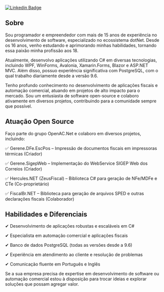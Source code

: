 [![Linkedin Badge](https://img.shields.io/badge/-LinkedIn-blue?style=flat-square&logo=Linkedin&logoColor=white&link=https://www.linkedin.com/in/marcos-gerene-felix-spirito-25a07861/)](https://www.linkedin.com/in/marcos-gerene-felix-spirito-25a07861/)

Sobre
---
Sou programador e empreendedor com mais de 15 anos de experiência no desenvolvimento de software, especializado no ecossistema dotNet.
Desde os 16 anos, venho estudando e aprimorando minhas habilidades, tornando essa paixão minha profissão aos 18.

Atualmente, desenvolvo aplicações utilizando C# em diversas tecnologias, incluindo WPF, WinForms, Avalonia, Xamarin.Forms, Blazor e ASP.NET MVC. Além disso, possuo experiência significativa com PostgreSQL, com o qual trabalho diariamente desde a versão 9.6.

Tenho profundo conhecimento no desenvolvimento de aplicações fiscais e automação comercial, atuando em projetos de alto impacto para o mercado. Sou um entusiasta de software open-source e colaboro ativamente em diversos projetos, contribuindo para a comunidade sempre que possível.


Atuação Open Source
---

Faço parte do grupo OpenAC.Net e colaboro em diversos projetos, incluindo:

✅ Gerene.DFe.EscPos – Impressão de documentos fiscais em impressoras térmicas (Criador)

✅ Gerene.SigepWeb – Implementação do WebService SIGEP Web dos Correios (Criador)

✅ Hercules.NET (ZeusFiscal) – Biblioteca C# para geração de NFe/MDFe e CTe (Co-proprietário)

✅ FiscalBr.NET – Biblioteca para geração de arquivos SPED e outras declarações fiscais (Colaborador)


Habilidades e Diferenciais
---

✔ Desenvolvimento de aplicações robustas e escaláveis em C#

✔ Especialista em automação comercial e aplicações fiscais

✔ Banco de dados PostgreSQL (todas as versões desde a 9.6)

✔ Experiência em atendimento ao cliente e resolução de problemas

✔ Comunicação fluente em Português e Inglês

Se a sua empresa precisa de expertise em desenvolvimento de software ou automação comercial estou à disposição para trocar ideias e explorar soluções que possam agregar valor.

<!--
**marcosgerene/marcosgerene** is a ✨ _special_ ✨ repository because its `README.md` (this file) appears on your GitHub profile.

Here are some ideas to get you started:

- 🔭 I’m currently working on ...
- 🌱 I’m currently learning ...
- 👯 I’m looking to collaborate on ...
- 🤔 I’m looking for help with ...
- 💬 Ask me about ...
- 📫 How to reach me: ...
- 😄 Pronouns: ...
- ⚡ Fun fact: ...
-->
